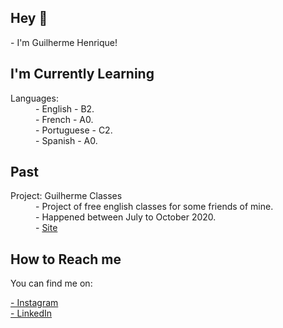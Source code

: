 <h2>Hey 👋</h2>

<p>- I'm Guilherme Henrique!</p>

<h2>I'm Currently Learning</h2>

<dl>
  <dt>Languages:</dt>
  <dd>- English - B2.</dd>
  <dd>- French - A0.</dd>
  <dd>- Portuguese - C2.</dd>
  <dd>- Spanish - A0.</dd>
</dl>

<h2>Past</h2>

<dl>
  <dt>Project: Guilherme Classes</dt>
  <dd>- Project of free english classes for some friends of mine.</dd>
  <dd>- Happened between July to October 2020.</dd>
  <dd>- <a href="https://sites.google.com/view/guilhermeclasses/home?authuser=0">Site</a>
</dl>

<h2>How to Reach me</h2>
<p>You can find me on:</p>
<a href="https://www.instagram.com/euguiihenry/"> - Instagram</a>
<br>
<a href="https://www.linkedin.com/in/guilherme-henrique-L/"> - LinkedIn</a>
<br>




